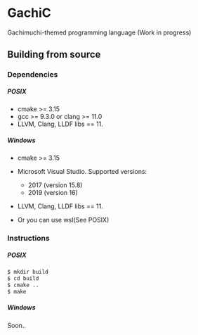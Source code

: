 # GachiC

Gachimuchi-themed programming language (Work in progress)

## Building from source

### Dependencies

##### POSIX

* cmake >= 3.15
* gcc >= 9.3.0 or clang >= 11.0
* LLVM, Clang, LLDF libs == 11.

##### Windows

* cmake >= 3.15
 * Microsoft Visual Studio. Supported versions:
   - 2017 (version 15.8)
   - 2019 (version 16)
* LLVM, Clang, LLDF libs == 11.

* Or you can use wsl(See POSIX)

### Instructions

##### POSIX

```sh
$ mkdir build
$ cd build
$ cmake ..
$ make
```

##### Windows

Soon..
